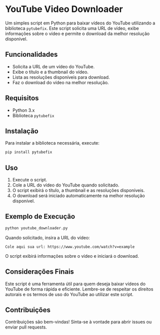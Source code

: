 
# YouTube Video Downloader

Um simples script em Python para baixar vídeos do YouTube utilizando a biblioteca `pytubefix`. Este script solicita uma URL de vídeo, exibe informações sobre o vídeo e permite o download da melhor resolução disponível.

## Funcionalidades

- Solicita a URL de um vídeo do YouTube.
- Exibe o título e a thumbnail do vídeo.
- Lista as resoluções disponíveis para download.
- Faz o download do vídeo na melhor resolução.

## Requisitos

- Python 3.x
- Biblioteca `pytubefix`

## Instalação

Para instalar a biblioteca necessária, execute:

```bash
pip install pytubefix
```

## Uso

1. Execute o script.
2. Cole a URL do vídeo do YouTube quando solicitado.
3. O script exibirá o título, a thumbnail e as resoluções disponíveis.
4. O download será iniciado automaticamente na melhor resolução disponível.

## Exemplo de Execução

```bash
python youtube_downloader.py
```

Quando solicitado, insira a URL do vídeo:

```
Cole aqui sua url: https://www.youtube.com/watch?v=example
```

O script exibirá informações sobre o vídeo e iniciará o download.

## Considerações Finais

Este script é uma ferramenta útil para quem deseja baixar vídeos do YouTube de forma rápida e eficiente. Lembre-se de respeitar os direitos autorais e os termos de uso do YouTube ao utilizar este script.

## Contribuições

Contribuições são bem-vindas! Sinta-se à vontade para abrir issues ou enviar pull requests.
